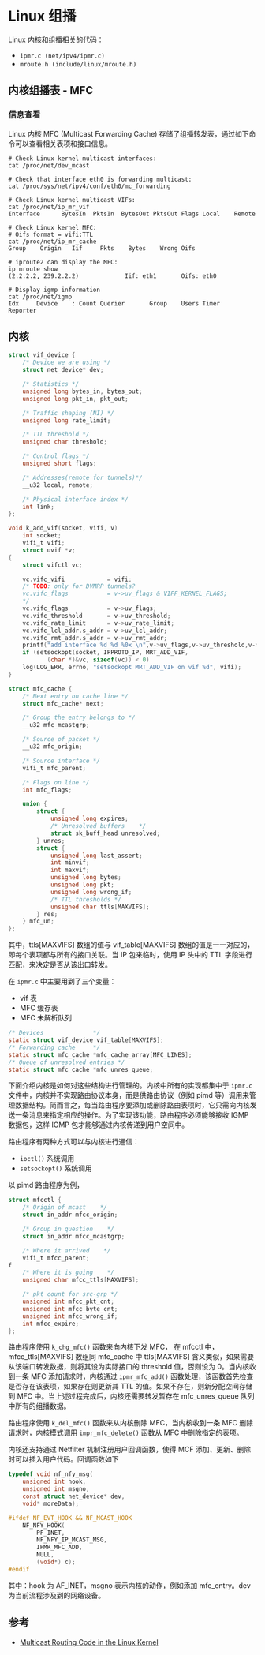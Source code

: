 # Linux 组播

Linux 内核和组播相关的代码：

- `ipmr.c (net/ipv4/ipmr.c)`
- `mroute.h (include/linux/mroute.h)`

## 内核组播表 - MFC

### 信息查看

Linux 内核 MFC (Multicast Forwarding Cache) 存储了组播转发表，通过如下命令可以查看相关表项和接口信息。

```shell
# Check Linux kernel multicast interfaces:
cat /proc/net/dev_mcast

# Check that interface eth0 is forwarding multicast:
cat /proc/sys/net/ipv4/conf/eth0/mc_forwarding

# Check Linux kernel multicast VIFs:
cat /proc/net/ip_mr_vif
Interface      BytesIn  PktsIn  BytesOut PktsOut Flags Local    Remote

# Check Linux kernel MFC:
# Oifs format = vifi:TTL
cat /proc/net/ip_mr_cache
Group    Origin   Iif     Pkts    Bytes    Wrong Oifs

# iproute2 can display the MFC:
ip mroute show
(2.2.2.2, 239.2.2.2)             Iif: eth1       Oifs: eth0

# Display igmp information
cat /proc/net/igmp
Idx     Device    : Count Querier       Group    Users Timer    Reporter
```

## 内核

```c
struct vif_device {
    /* Device we are using */
    struct net_device* dev;

    /* Statistics */
    unsigned long bytes_in, bytes_out;
    unsigned long pkt_in, pkt_out;

    /* Traffic shaping (NI) */
    unsigned long rate_limit;

    /* TTL threshold */
    unsigned char threshold;

    /* Control flags */
    unsigned short flags;

    /* Addresses(remote for tunnels)*/
    __u32 local, remote;

    /* Physical interface index */
    int link;
};
```

```c
void k_add_vif(socket, vifi, v)
    int socket;
    vifi_t vifi;
    struct uvif *v;
{
    struct vifctl vc;

    vc.vifc_vifi            = vifi;
    /* TODO: only for DVMRP tunnels?
    vc.vifc_flags           = v->uv_flags & VIFF_KERNEL_FLAGS;
    */
    vc.vifc_flags           = v->uv_flags;
    vc.vifc_threshold       = v->uv_threshold;
    vc.vifc_rate_limit      = v->uv_rate_limit;
    vc.vifc_lcl_addr.s_addr = v->uv_lcl_addr;
    vc.vifc_rmt_addr.s_addr = v->uv_rmt_addr;
    printf("add interface %d %d %0x \n",v->uv_flags,v->uv_threshold,v->uv_lcl_addr);
    if (setsockopt(socket, IPPROTO_IP, MRT_ADD_VIF,
           (char *)&vc, sizeof(vc)) < 0)
    log(LOG_ERR, errno, "setsockopt MRT_ADD_VIF on vif %d", vifi);
}
```

```c
struct mfc_cache {
    /* Next entry on cache line */
    struct mfc_cache* next;

    /* Group the entry belongs to */
    __u32 mfc_mcastgrp;

    /* Source of packet */
    __u32 mfc_origin;

    /* Source interface */
    vifi_t mfc_parent;

    /* Flags on line */
    int mfc_flags;

    union {
        struct {
            unsigned long expires;
            /* Unresolved buffers    */
            struct sk_buff_head unresolved;
        } unres;
        struct {
            unsigned long last_assert;
            int minvif;
            int maxvif;
            unsigned long bytes;
            unsigned long pkt;
            unsigned long wrong_if;
            /* TTL thresholds */
            unsigned char ttls[MAXVIFS];
        } res;
    } mfc_un;
};
```

其中，ttls[MAXVIFS] 数组的值与 vif_table[MAXVIFS] 数组的值是一一对应的，即每个表项都与所有的接口关联。当 IP 包来临时，使用 IP 头中的 TTL 字段进行匹配，来决定是否从该出口转发。

在 `ipmr.c` 中主要用到了三个变量：

- vif 表
- MFC 缓存表
- MFC 未解析队列

```c
/* Devices              */
static struct vif_device vif_table[MAXVIFS];
/* Forwarding cache     */
static struct mfc_cache *mfc_cache_array[MFC_LINES];
/* Queue of unresolved entries */
static struct mfc_cache *mfc_unres_queue;
```

下面介绍内核是如何对这些结构进行管理的。内核中所有的实现都集中于 `ipmr.c` 文件中，内核并不实现路由协议本身，而是供路由协议（例如 pimd 等）调用来管理数据结构。简而言之，每当路由程序要添加或删除路由表项时，它只需向内核发送一条消息来指定相应的操作。为了实现该功能，路由程序必须能够接收
IGMP 数据包，这样 IGMP 包才能够通过内核传递到用户空间中。

路由程序有两种方式可以与内核进行通信：

- `ioctl()` 系统调用
- `setsockopt()` 系统调用

以 pimd 路由程序为例，

```c
struct mfcctl {
    /* Origin of mcast    */
    struct in_addr mfcc_origin;

    /* Group in question    */
    struct in_addr mfcc_mcastgrp;

    /* Where it arrived    */
    vifi_t mfcc_parent;
f
    /* Where it is going    */
    unsigned char mfcc_ttls[MAXVIFS];

    /* pkt count for src-grp */
    unsigned int mfcc_pkt_cnt;
    unsigned int mfcc_byte_cnt;
    unsigned int mfcc_wrong_if;
    int mfcc_expire;
};
```

路由程序使用 `k_chg_mfc()` 函数来向内核下发 MFC， 在 mfcctl 中，mfcc_ttls[MAXVIFS] 数组同 mfc_cache 中 ttls[MAXVIFS] 含义类似，如果需要从该端口转发数据，则将其设为实际接口的 threshold 值，否则设为 0。当内核收到一条 MFC 添加请求时，内核通过 `ipmr_mfc_add()` 函数处理，该函数首先检查是否存在该表项，如果存在则更新其 TTL 的值。如果不存在，则新分配空间存储到 MFC 中。当上述过程完成后，内核还需要转发暂存在 mfc_unres_queue 队列中所有的组播数据。

路由程序使用 `k_del_mfc()` 函数来从内核删除 MFC，当内核收到一条 MFC 删除请求时，内核模式调用 `impr_mfc_delete()` 函数从 MFC 中删除指定的表项。

内核还支持通过 Netfilter 机制注册用户回调函数，使得 MCF 添加、更新、删除时可以插入用户代码。回调函数如下

```c
typedef void nf_nfy_msg(
    unsigned int hook,
    unsigned int msgno,
    const struct net_device* dev,
    void* moreData);
```

```c
#ifdef NF_EVT_HOOK && NF_MCAST_HOOK
    NF_NFY_HOOK(
        PF_INET,
        NF_NFY_IP_MCAST_MSG,
        IPMR_MFC_ADD,
        NULL,
        (void*) c);
#endif
```

其中：hook 为 AF_INET，msgno 表示内核的动作，例如添加 mfc_entry。dev 为当前流程涉及到的网络设备。

## 参考

- [Multicast Routing Code in the Linux Kernel](https://www.linuxjournal.com/article/6070)
